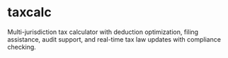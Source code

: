 # taxcalc

Multi-jurisdiction tax calculator with deduction optimization, filing assistance, audit support, and real-time tax law updates with compliance checking.
